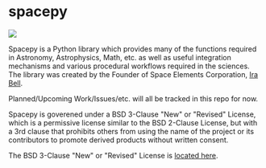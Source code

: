 # spacepy

![](https://www.spaceelements.com/wp-content/uploads/2022/03/space-elements-square-logo.jpg)

Spacepy is a Python library which provides many of the functions required in Astronomy, Astrophysics, Math, etc. as well as useful integration mechanisms and various procedural workflows required in the sciences. The library was created by the Founder of Space Elements Corporation, [Ira Bell](https://github.com/IraLeeBell). 

Planned/Upcoming Work/Issues/etc. will all be tracked in this repo for now. 

Spacepy is goverened under a BSD 3-Clause "New" or "Revised" License, which is a permissive license similar to the BSD 2-Clause License, but with a 3rd clause that prohibits others from using the name of the project or its contributors to promote derived products without written consent.

The BSD 3-Clause "New" or "Revised" License is [located here](https://github.com/SpaceElements/spacepy/blob/main/LICENSE).
